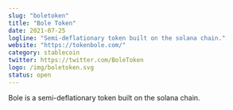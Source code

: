 ```yaml
---
slug: "boletoken"
title: "Bole Token"
date: 2021-07-25
logline: "Semi-deflationary token built on the solana chain."
website: "https://tokenbole.com/"
category: stablecoin
twitter: https://twitter.com/BoleToken
logo: /img/boletoken.svg
status: open
---
```


Bole is a semi-deflationary token built on the solana chain.
